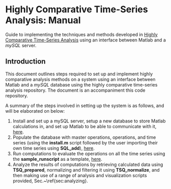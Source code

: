 # Highly Comparative Time-Series Analysis: Manual

Guide to implementing the techniques and methods developed in [Highly Comparative Time-Series Analysis](http://rsif.royalsocietypublishing.org/content/10/83/20130048.full) using an interface between Matlab and a _mySQL_ server.

## Introduction
This document outlines steps required to set up and implement highly comparative analysis methods on a system using an interface between Matlab and a _mySQL_ database using the highly comparative time-series analysis repository.
The document is an accompaniment this code repository.

A summary of the steps involved in setting up the system is as follows, and will be elaborated on below:
1. Install and set up a mySQL server, setup a new database to store Matlab calculations in, and set up Matlab to be able to communicate with it, [here](setUpDatabase.md).
2. Populate the database with master operations, operations, and time series (using the **install.m** script followed by the user importing their own time series using **SQL_add**), [here](populateDatabase.md).
3. Run computations to evaluate the operations on all the time series using the **sample_runscript** as a template, [here](calculating.md).
4. Analyze the results of computations by retrieving calculated data using **TSQ_prepared**, normalizing and filtering it using **TSQ_normalize**, and then making use of a range of analysis and visualization scripts provided, Sec.~\ref{sec:analyzing}.